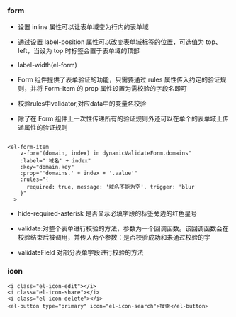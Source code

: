 ### form

- 设置 inline 属性可以让表单域变为行内的表单域

- 通过设置 label-position 属性可以改变表单域标签的位置，可选值为 top、left，当设为 top 时标签会置于表单域的顶部

- label-width(el-form)

- Form 组件提供了表单验证的功能，只需要通过 rules 属性传入约定的验证规则，并将 Form-Item 的 prop 属性设置为需校验的字段名即可

- 校验rules中validator,对应data中的变量名校验

- 除了在 Form 组件上一次性传递所有的验证规则外还可以在单个的表单域上传递属性的验证规则

```

<el-form-item
    v-for="(domain, index) in dynamicValidateForm.domains"
    :label="'域名' + index"
    :key="domain.key"
    :prop="'domains.' + index + '.value'"
    :rules="{
      required: true, message: '域名不能为空', trigger: 'blur'
    }"
  >

```

- hide-required-asterisk	是否显示必填字段的标签旁边的红色星号

- validate:对整个表单进行校验的方法，参数为一个回调函数。该回调函数会在校验结束后被调用，并传入两个参数：是否校验成功和未通过校验的字

- validateField 对部分表单字段进行校验的方法

### icon

```
<i class="el-icon-edit"></i>
<i class="el-icon-share"></i>
<i class="el-icon-delete"></i>
<el-button type="primary" icon="el-icon-search">搜索</el-button>
```